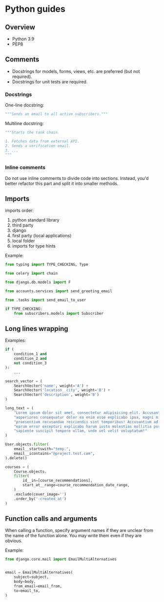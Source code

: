 # Python guides

## Overview

- Python 3.9
- PEP8

## Comments

- Docstrings for models, forms, views, etc. are preferred (but not required).
- Docstrings for unit tests are required.

### Docstrings

One-line docstring:
```python
"""Sends an email to all active subscribers."""
```

Multiline docstring:
```python
"""Starts the task chain.

1. Fetches data from external API.
2. Sends a verification email.
3. ...
"""
```

### Inline comments

Do not use inline comments to divide code into sections.
Instead, you'd better refactor this part and split it into smaller methods.

## Imports

imports order:
1. python standard library
2. third party
3. django
4. first party (local applications)
5. local folder
6. imports for type hints

Example:
```python
from typing import TYPE_CHECKING, Type

from celery import chain

from django.db.models import F

from accounts.services import send_greeting_email

from .tasks import send_email_to_user

if TYPE_CHECKING:
    from subscribers.models import Subscriber
```

## Long lines wrapping

Examples:
```python
if (
    condition_1 and
    condition_2 and
    not condition_3
):
    ...
```
```python
search_vector = (
    SearchVector('name', weight='A') +
    SearchVector('location__city', weight='B') +
    SearchVector('description', weight='B')
)
```
```python
long_text = (
    "Lorem ipsum dolor sit amet, consectetur adipisicing elit. Accusantium, "
    "asperiores consequatur dolor ea enim esse explicabo ipsa, magni minus, "
    "praesentium recusandae reiciendis sint temporibus! Accusantium ad aliquid blanditiis commodi culpa, "
    "earum error excepturi explicabo harum iusto molestias mollitia porro quidem quis repudiandae "
    "sapiente suscipit tempore ullam, unde vel velit voluptatum!"
)
```
```python
User.objects.filter(
    email__startswith="temp.",
    email__icontains="@project.test.com",
).delete()
```
```python
courses = (
    Course.objects.
    filter(
        id__in=[course_recommendations],
        start_at__range=course_recommendation_date_range,
    )
    .exclude(cover_image='')
    .order_by('-created_at')
)
```

## Function calls and arguments

When calling a function, specify argument names if they are unclear from the name of the function alone.
You may write them even if they are obvious.

Example:
```python
from django.core.mail import EmailMultiAlternatives


email = EmailMultiAlternatives(
    subject=subject,
    body=body,
    from_email=email_from,
    to=email_to,
)
```